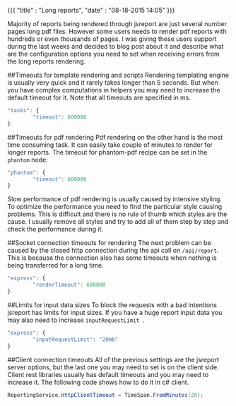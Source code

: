 {{{
    "title"    : "Long reports",
    "date"     : "08-18-2015 14:05"
}}}

Majority of reports being rendered through jsreport are just several number pages long pdf files. However some users needs to render pdf reports with hundreds or even thousands of pages. I was giving these users support during the last weeks and decided to blog post about it and describe what are the configuration options you need to set when receiving errors from the long reports rendering.

##Timeouts for template rendering and scripts
Rendering templating engine is usually very quick and it rarely takes longer than 5 seconds.  But when you have complex computations in helpers you may need to increase the default timeout for it. Note that all timeouts are specified in ms.

```js
"tasks": {
        "timeout": 600000
}
```

##Timeouts for pdf rendering
Pdf rendering on the other hand is the most time consuming task. It can easily take couple of minutes to render for longer reports. The timeout for phantom-pdf recipe can be set in the `phantom` node:
```js
"phantom": {
        "timeout": 600000
}
```

Slow performance of pdf rendering is usually caused by intensive styling. To optimize the performance you need to find the particular style causing problems. This is difficult and there is no rule of thumb which styles are the cause.  I usually remove all styles and try to add all of them step by step and check the performance during it.

##Socket connection timeouts for rendering
The next problem can be caused by the closed http connection during the api call on `/api/report`. This is because the connection also has some timeouts when nothing is being transferred for a long time. 
 
```js
"express": {
        "renderTimeout": 600000
}
```

##Limits for input data sizes
To block the requests with a bad intentions jsreport has limits for input sizes. If you have a huge report input data you may also need to increase `inputRequestLimit `.
```js
"express": {
        "inputRequestLimit": "20mb"
}
```

##Client connection timeouts
All of the previous settings are the jsreport server options, but the last one you may need to set is on the client side. Client rest libraries usually has default timeouts and you may need to increase it. The following code shows how to do it in c# client.

```csharp
ReportingService.HttpClientTimeout = TimeSpan.FromMinutes(20);
```